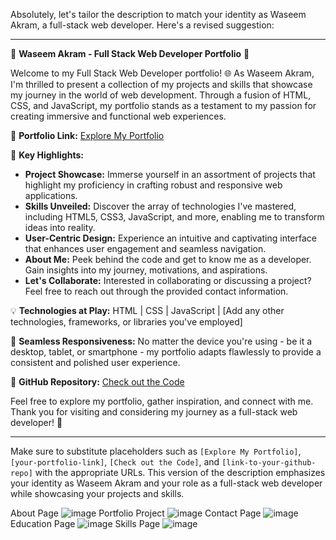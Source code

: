 Absolutely, let's tailor the description to match your identity as Waseem Akram, a full-stack web developer. Here's a revised suggestion:

---

🚀 **Waseem Akram - Full Stack Web Developer Portfolio** 🚀

Welcome to my Full Stack Web Developer portfolio! 🌐 As Waseem Akram, I'm thrilled to present a collection of my projects and skills that showcase my journey in the world of web development. Through a fusion of HTML, CSS, and JavaScript, my portfolio stands as a testament to my passion for creating immersive and functional web experiences.

🔗 **Portfolio Link:** [Explore My Portfolio]([waseemakram.xyz](https://html-css-javascript-my-portfolio-waseem-akram.vercel.app/))

📌 **Key Highlights:**
- **Project Showcase:** Immerse yourself in an assortment of projects that highlight my proficiency in crafting robust and responsive web applications.
- **Skills Unveiled:** Discover the array of technologies I've mastered, including HTML5, CSS3, JavaScript, and more, enabling me to transform ideas into reality.
- **User-Centric Design:** Experience an intuitive and captivating interface that enhances user engagement and seamless navigation.
- **About Me:** Peek behind the code and get to know me as a developer. Gain insights into my journey, motivations, and aspirations.
- **Let's Collaborate:** Interested in collaborating or discussing a project? Feel free to reach out through the provided contact information.

💡 **Technologies at Play:**
HTML | CSS | JavaScript | [Add any other technologies, frameworks, or libraries you've employed]

📱 **Seamless Responsiveness:**
No matter the device you're using - be it a desktop, tablet, or smartphone - my portfolio adapts flawlessly to provide a consistent and polished user experience.

🔗 **GitHub Repository:** [Check out the Code](html-css-javascript-my-portfolio-Waseem-Akram)

Feel free to explore my portfolio, gather inspiration, and connect with me. Thank you for visiting and considering my journey as a full-stack web developer! 🙌

---

Make sure to substitute placeholders such as `[Explore My Portfolio]`, `[your-portfolio-link]`, `[Check out the Code]`, and `[link-to-your-github-repo]` with the appropriate URLs. This version of the description emphasizes your identity as Waseem Akram and your role as a full-stack web developer while showcasing your projects and skills.


About Page ![image](https://github.com/im-waseem/html-css-javascript-my-portfolio-Waseem-Akram/assets/127886814/3d91c5ec-c9bd-4b7a-8895-2b0698bdbbe1)
Portfolio Project ![image](https://github.com/im-waseem/html-css-javascript-my-portfolio-Waseem-Akram/assets/127886814/c894b4af-b88c-4cf6-b484-0fa898bb8200)
Contact Page ![image](https://github.com/im-waseem/html-css-javascript-my-portfolio-Waseem-Akram/assets/127886814/2c6accfa-ab9c-45dc-89ce-fb91855d6652)
Education Page ![image](https://github.com/im-waseem/html-css-javascript-my-portfolio-Waseem-Akram/assets/127886814/ced217db-31a0-41ed-bc4a-0786e8e42256)
Skills Page ![image](https://github.com/im-waseem/html-css-javascript-my-portfolio-Waseem-Akram/assets/127886814/a5fc57a4-886b-4a36-bc98-9ee27e935c8a)




